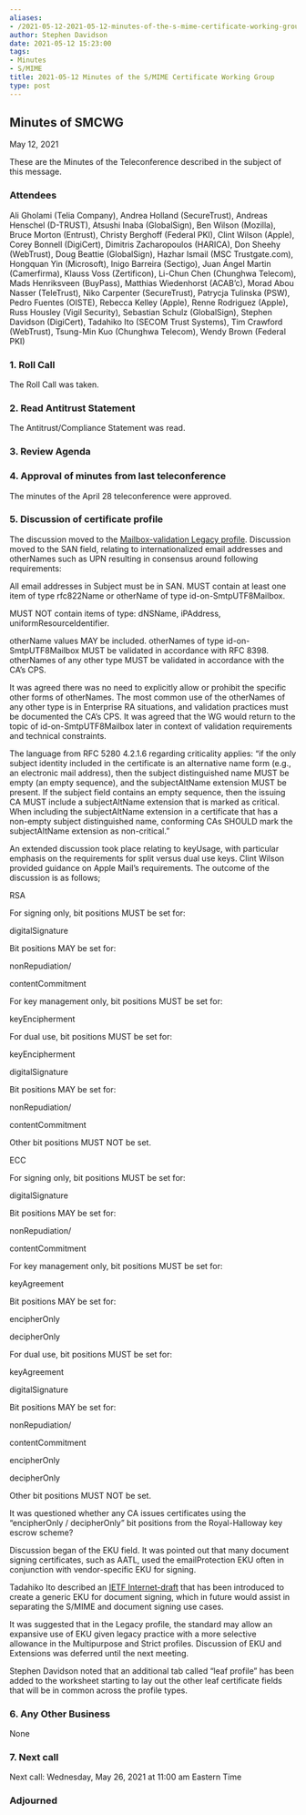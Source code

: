 ```yaml
---
aliases:
- /2021-05-12-2021-05-12-minutes-of-the-s-mime-certificate-working-group/
author: Stephen Davidson
date: 2021-05-12 15:23:00
tags:
- Minutes
- S/MIME
title: 2021-05-12 Minutes of the S/MIME Certificate Working Group
type: post
---
```


## Minutes of SMCWG 

May 12, 2021

These are the Minutes of the Teleconference described in the subject of this message.

### Attendees 

Ali Gholami (Telia Company), Andrea Holland (SecureTrust), Andreas Henschel (D-TRUST), Atsushi Inaba (GlobalSign), Ben Wilson (Mozilla), Bruce Morton (Entrust), Christy Berghoff (Federal PKI), Clint Wilson (Apple), Corey Bonnell (DigiCert), Dimitris Zacharopoulos (HARICA), Don Sheehy (WebTrust), Doug Beattie (GlobalSign), Hazhar Ismail (MSC Trustgate.com), Hongquan Yin (Microsoft), Inigo Barreira (Sectigo), Juan Ángel Martin (Camerfirma), Klauss Voss (Zertificon), Li-Chun Chen (Chunghwa Telecom), Mads Henriksveen (BuyPass), Matthias Wiedenhorst (ACAB’c), Morad Abou Nasser (TeleTrust), Niko Carpenter (SecureTrust), Patrycja Tulinska (PSW), Pedro Fuentes (OISTE), Rebecca Kelley (Apple), Renne Rodriguez (Apple), Russ Housley (Vigil Security), Sebastian Schulz (GlobalSign), Stephen Davidson (DigiCert), Tadahiko Ito (SECOM Trust Systems), Tim Crawford (WebTrust), Tsung-Min Kuo (Chunghwa Telecom), Wendy Brown (Federal PKI)

### 1. Roll Call 

The Roll Call was taken.

### 2. Read Antitrust Statement 

The Antitrust/Compliance Statement was read.

### 3. Review Agenda 

### 4. Approval of minutes from last teleconference 

The minutes of the April 28 teleconference were approved.

### 5. Discussion of certificate profile 

The discussion moved to the [Mailbox-validation Legacy profile][1]. Discussion moved to the SAN field, relating to internationalized email addresses and otherNames such as UPN resulting in consensus around following requirements:

All email addresses in Subject must be in SAN. MUST contain at least one item of type rfc822Name or otherName of type id-on-SmtpUTF8Mailbox.

MUST NOT contain items of type: dNSName, iPAddress, uniformResourceIdentifier.

otherName values MAY be included. otherNames of type id-on-SmtpUTF8Mailbox MUST be validated in accordance with RFC 8398. otherNames of any other type MUST be validated in accordance with the CA’s CPS.

It was agreed there was no need to explicitly allow or prohibit the specific other forms of otherNames. The most common use of the otherNames of any other type is in Enterprise RA situations, and validation practices must be documented the CA’s CPS. It was agreed that the WG would return to the topic of id-on-SmtpUTF8Mailbox later in context of validation requirements and technical constraints.

The language from RFC 5280 4.2.1.6 regarding criticality applies: “if the only subject identity included in the certificate is an alternative name form (e.g., an electronic mail address), then the subject distinguished name MUST be empty (an empty sequence), and the subjectAltName extension MUST be present. If the subject field contains an empty sequence, then the issuing CA MUST include a subjectAltName extension that is marked as critical. When including the subjectAltName extension in a certificate that has a non-empty subject distinguished name, conforming CAs SHOULD mark the subjectAltName extension as non-critical.”

An extended discussion took place relating to keyUsage, with particular emphasis on the requirements for split versus dual use keys. Clint Wilson provided guidance on Apple Mail’s requirements. The outcome of the discussion is as follows;

RSA

For signing only, bit positions MUST be set for:

digitalSignature

Bit positions MAY be set for:

nonRepudiation/

contentCommitment

For key management only, bit positions MUST be set for:

keyEncipherment

For dual use, bit positions MUST be set for:

keyEncipherment

digitalSignature

Bit positions MAY be set for:

nonRepudiation/

contentCommitment

Other bit positions MUST NOT be set.

ECC

For signing only, bit positions MUST be set for:

digitalSignature

Bit positions MAY be set for:

nonRepudiation/

contentCommitment

For key management only, bit positions MUST be set for:

keyAgreement

Bit positions MAY be set for:

encipherOnly

decipherOnly

For dual use, bit positions MUST be set for:

keyAgreement

digitalSignature

Bit positions MAY be set for:

nonRepudiation/

contentCommitment

encipherOnly

decipherOnly

Other bit positions MUST NOT be set.

It was questioned whether any CA issues certificates using the “encipherOnly / decipherOnly” bit positions from the Royal-Halloway key escrow scheme?

Discussion began of the EKU field. It was pointed out that many document signing certificates, such as AATL, used the emailProtection EKU often in conjunction with vendor-specific EKU for signing.

Tadahiko Ito described an [IETF Internet-draft][2] that has been introduced to create a generic EKU for document signing, which in future would assist in separating the S/MIME and document signing use cases.

It was suggested that in the Legacy profile, the standard may allow an expansive use of EKU given legacy practice with a more selective allowance in the Multipurpose and Strict profiles. Discussion of EKU and Extensions was deferred until the next meeting.

Stephen Davidson noted that an additional tab called “leaf profile” has been added to the worksheet starting to lay out the other leaf certificate fields that will be in common across the profile types.

### 6. Any Other Business 

None

### 7. Next call 

Next call: Wednesday, May 26, 2021 at 11:00 am Eastern Time

### Adjourned 

[1]: https://docs.google.com/spreadsheets/d/1gEq-o4jU1FWvKBeMoncfmhAUemAgGuvVRSLQb7PedLU/edit?usp=sharing
[2]: https://datatracker.ietf.org/doc/draft-ito-documentsigning-eku/